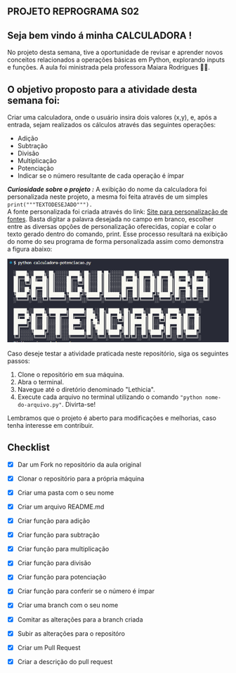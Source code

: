 ## PROJETO REPROGRAMA S02

## Seja bem vindo á minha CALCULADORA !


No projeto desta semana, tive a oportunidade de revisar e aprender novos conceitos relacionados a operações básicas em Python, explorando inputs e funções. A aula foi ministrada pela professora Maiara Rodrigues 👧🏻.

## O objetivo proposto para a atividade desta semana foi:

Criar uma calculadora, onde o usuário insira dois valores (x,y), e, após a entrada, sejam realizados os cálculos através das seguintes operações:

-   Adição
-   Subtração
-   Divisão
-   Multiplicação
-   Potenciação
- Indicar se o número resultante de cada operação é ímpar

***Curiosidade sobre o projeto :***
A exibição do nome da calculadora foi personalizada neste projeto, a mesma foi feita através de um simples `print("""TEXTODESEJADO""").`  
A fonte personalizada foi criada através do link: [Site para personalização de fontes](https://fsymbols.com/generators/blocky/). 
Basta digitar a palavra desejada no campo em branco, escolher entre as diversas opções de personalização oferecidas, copiar e colar o texto gerado dentro do comando, print. Esse processo resultará na exibição do nome do seu programa de forma personalizada assim como demonstra a figura abaixo: 

<img src="/Lethicia-Asevedo/assets/print-prompt.png" alt="Imagem prompt personalizado" />

Caso deseje testar a atividade praticada neste repositório, siga os seguintes passos:

1. Clone o repositório em sua máquina.
2. Abra o terminal.
3. Navegue até o diretório denominado "Lethicia".
4. Execute cada arquivo no terminal utilizando o comando `"python nome-do-arquivo.py"`.
Divirta-se!

Lembramos que o projeto é aberto para modificações e melhorias, caso tenha interesse em contribuir.

## Checklist

 - [x] Dar um Fork no repositório da aula original 
 - [x] Clonar o repositório para a própria máquina
 - [x] Criar uma pasta com o seu nome 
 - [x] Criar um arquivo README.md
 - [x] Criar função para adição
 - [x] Criar função para subtração 
 - [x] Criar função para multiplicação
 - [x] Criar função para divisão 
 - [x] Criar função para potenciação
 - [x] Criar função para conferir se o número é ímpar
 - [x] Criar uma branch com o seu nome 
 - [x] Comitar as alterações para a branch criada 
 - [x] Subir as alterações para o repositóro
 - [x] Criar um Pull Request
 - [x] Criar a descrição do pull request 


